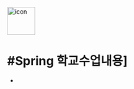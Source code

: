 <div style="display: flex; align-items: flex-start; align-self:center"><img src="https://techstack-generator.vercel.app/java-icon.svg" alt="icon" width="65" height="65" /></div> 

#Spring 학교수업내용]
===========
- 
